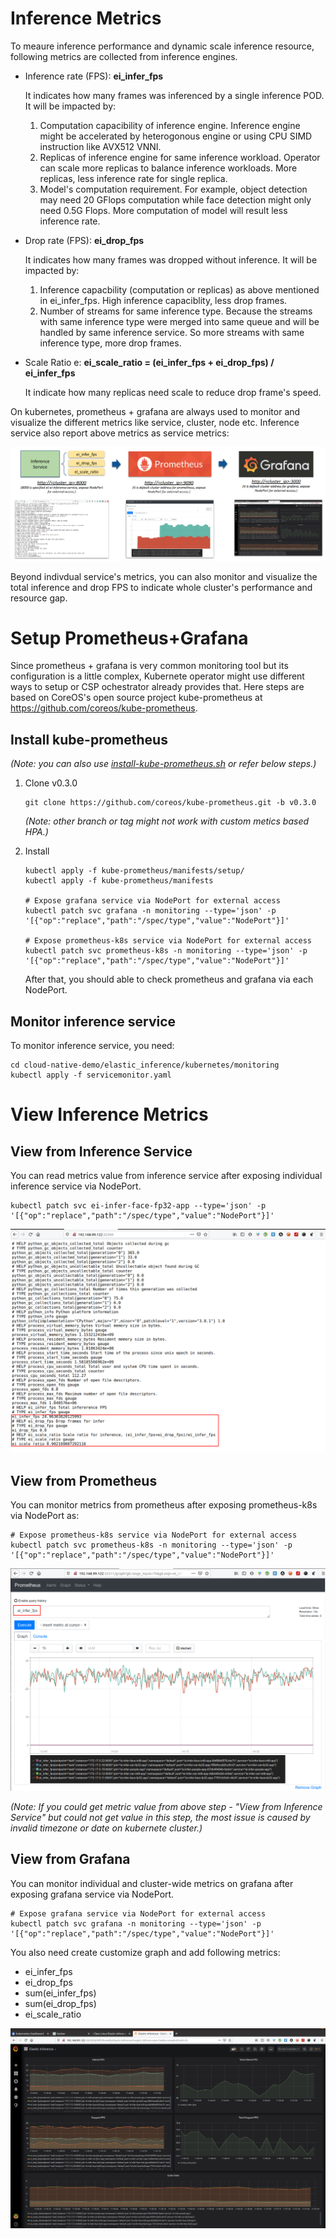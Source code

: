 # Inference Metrics

To meaure inference performance and dynamic scale inference resource, following metrics are collected from inference engines.

* Inference rate (FPS): **ei_infer_fps**

  It indicates how many frames was inferenced by a single inference POD. It will be impacted by:
  1. Computation capacibility of inference engine. Inference engine might be accelerated by heterogonous engine or using CPU SIMD instruction like AVX512 VNNI.
  2. Replicas of inference engine for same inference workload. Operator can scale more replicas to balance inference workloads. More replicas, less inference rate for single replica.
  3. Model's computation requirement. For example, object detection may need 20 GFlops computation while face detection might only need 0.5G Flops. More computation of model will result less inference rate.
  
* Drop rate (FPS): **ei_drop_fps**

  It indicates how many frames was dropped without inference. It will be impacted by:
  1. Inference capacbility (computation or replicas) as above mentioned in ei_infer_fps. High inference capaciblity, less drop frames.
  2. Number of streams for same inference type. Because the streams with same inference type were merged into same queue and will be handled by same inference service. So more streams with same inference type, more drop frames.

* Scale Ratio e: **ei_scale_ratio = (ei_infer_fps + ei_drop_fps) / ei_infer_fps**

  It indicate how many replicas need scale to reduce drop frame's speed.

On kubernetes, prometheus + grafana are always used to monitor and visualize the different metrics like service, cluster, node etc. Inference service also report above metrics as service metrics:

![](images/inference_metrics_flow.png)

Beyond indivdual service's metrics, you can also monitor and visualize the total inference and drop FPS to indicate whole cluster's performance and resource gap.

# Setup Prometheus+Grafana

Since prometheus + grafana is very common monitoring tool but its configuration is a little complex, Kubernete operator might use different ways to setup or CSP ochestrator already provides that. Here steps are based on CoreOS's open source project kube-prometheus at https://github.com/coreos/kube-prometheus.

## Install kube-prometheus

_(Note: you can also use [install-kube-prometheus.sh](../tools/install-kube-prometheus.sh) or refer below steps.)_

1. Clone v0.3.0

    ```
    git clone https://github.com/coreos/kube-prometheus.git -b v0.3.0
    ```

    _(Note: other branch or tag might not work with custom metics based HPA.)_

2. Install
    ```
    kubectl apply -f kube-prometheus/manifests/setup/
    kubectl apply -f kube-prometheus/manifests

    # Expose grafana service via NodePort for external access
    kubectl patch svc grafana -n monitoring --type='json' -p '[{"op":"replace","path":"/spec/type","value":"NodePort"}]'

    # Expose prometheus-k8s service via NodePort for external access
    kubectl patch svc prometheus-k8s -n monitoring --type='json' -p '[{"op":"replace","path":"/spec/type","value":"NodePort"}]'
    ```

    After that, you should able to check prometheus and grafana via each NodePort.

## Monitor inference service

To monitor inference service, you need:
    
```
cd cloud-native-demo/elastic_inference/kubernetes/monitoring
kubectl apply -f servicemonitor.yaml
```

# View Inference Metrics

## View from Inference Service

You can read metrics value from inference service after exposing individual inference service via NodePort.

```
kubectl patch svc ei-infer-face-fp32-app --type='json' -p '[{"op":"replace","path":"/spec/type","value":"NodePort"}]'
```

![](images/view_metrics_from_inference_service.png)

## View from Prometheus

You can monitor metrics from prometheus after exposing prometheus-k8s via NodePort as:

```
# Expose prometheus-k8s service via NodePort for external access
kubectl patch svc prometheus-k8s -n monitoring --type='json' -p '[{"op":"replace","path":"/spec/type","value":"NodePort"}]'
```

![](images/view_metrics_from_prometheus_service.png)

_(Note: If you could get metric value from above step - "View from Inference Service" but could not get value in this step, the most issue is caused by invalid timezone or date on kubernete cluster.)_

## View from Grafana

You can monitor individual and cluster-wide metrics on grafana after exposing grafana service via NodePort.

```
# Expose grafana service via NodePort for external access
kubectl patch svc grafana -n monitoring --type='json' -p '[{"op":"replace","path":"/spec/type","value":"NodePort"}]'
```

You also need create customize graph and add following metrics:
- ei_infer_fps
- ei_drop_fps
- sum(ei_infer_fps)
- sum(ei_drop_fps)
- ei_scale_ratio

![](images/grafana.png)